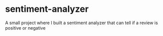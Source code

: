 # sentiment-analyzer
A small project where I built a sentiment analyzer that can tell if a review is positive or negative
